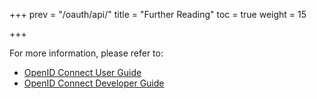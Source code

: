 +++
prev = "/oauth/api/"
title = "Further Reading"
toc = true
weight = 15

+++

For more information, please refer to:

* [OpenID Connect User Guide](http://docs.whmcs.com/OpenID_Connect)
* [OpenID Connect Developer Guide](http://docs.whmcs.com/OpenID_Connect_Developer_Guide)
